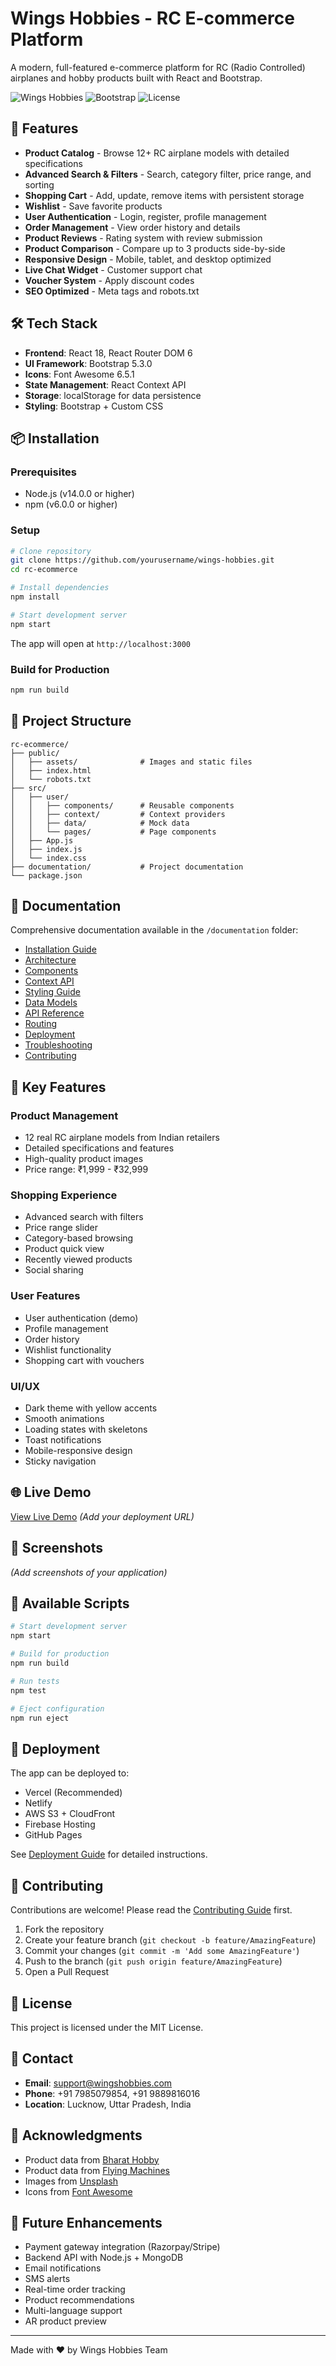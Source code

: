 # Wings Hobbies - RC E-commerce Platform

A modern, full-featured e-commerce platform for RC (Radio Controlled) airplanes and hobby products built with React and Bootstrap.

![Wings Hobbies](https://img.shields.io/badge/React-18.x-blue)
![Bootstrap](https://img.shields.io/badge/Bootstrap-5.3.0-purple)
![License](https://img.shields.io/badge/License-MIT-green)

## 🚀 Features

- **Product Catalog** - Browse 12+ RC airplane models with detailed specifications
- **Advanced Search & Filters** - Search, category filter, price range, and sorting
- **Shopping Cart** - Add, update, remove items with persistent storage
- **Wishlist** - Save favorite products
- **User Authentication** - Login, register, profile management
- **Order Management** - View order history and details
- **Product Reviews** - Rating system with review submission
- **Product Comparison** - Compare up to 3 products side-by-side
- **Responsive Design** - Mobile, tablet, and desktop optimized
- **Live Chat Widget** - Customer support chat
- **Voucher System** - Apply discount codes
- **SEO Optimized** - Meta tags and robots.txt

## 🛠️ Tech Stack

- **Frontend**: React 18, React Router DOM 6
- **UI Framework**: Bootstrap 5.3.0
- **Icons**: Font Awesome 6.5.1
- **State Management**: React Context API
- **Storage**: localStorage for data persistence
- **Styling**: Bootstrap + Custom CSS

## 📦 Installation

### Prerequisites

- Node.js (v14.0.0 or higher)
- npm (v6.0.0 or higher)

### Setup

```bash
# Clone repository
git clone https://github.com/yourusername/wings-hobbies.git
cd rc-ecommerce

# Install dependencies
npm install

# Start development server
npm start
```

The app will open at `http://localhost:3000`

### Build for Production

```bash
npm run build
```

## 📁 Project Structure

```
rc-ecommerce/
├── public/
│   ├── assets/              # Images and static files
│   ├── index.html
│   └── robots.txt
├── src/
│   ├── user/
│   │   ├── components/      # Reusable components
│   │   ├── context/         # Context providers
│   │   ├── data/            # Mock data
│   │   └── pages/           # Page components
│   ├── App.js
│   ├── index.js
│   └── index.css
├── documentation/           # Project documentation
└── package.json
```

## 📖 Documentation

Comprehensive documentation available in the `/documentation` folder:

- [Installation Guide](documentation/INSTALLATION.md)
- [Architecture](documentation/ARCHITECTURE.md)
- [Components](documentation/COMPONENTS.md)
- [Context API](documentation/CONTEXT_API.md)
- [Styling Guide](documentation/STYLING.md)
- [Data Models](documentation/DATA_MODELS.md)
- [API Reference](documentation/API_REFERENCE.md)
- [Routing](documentation/ROUTING.md)
- [Deployment](documentation/DEPLOYMENT.md)
- [Troubleshooting](documentation/TROUBLESHOOTING.md)
- [Contributing](documentation/CONTRIBUTING.md)

## 🎨 Key Features

### Product Management
- 12 real RC airplane models from Indian retailers
- Detailed specifications and features
- High-quality product images
- Price range: ₹1,999 - ₹32,999

### Shopping Experience
- Advanced search with filters
- Price range slider
- Category-based browsing
- Product quick view
- Recently viewed products
- Social sharing

### User Features
- User authentication (demo)
- Profile management
- Order history
- Wishlist functionality
- Shopping cart with vouchers

### UI/UX
- Dark theme with yellow accents
- Smooth animations
- Loading states with skeletons
- Toast notifications
- Mobile-responsive design
- Sticky navigation

## 🌐 Live Demo

[View Live Demo](#) *(Add your deployment URL)*

## 📸 Screenshots

*(Add screenshots of your application)*

## 🔧 Available Scripts

```bash
# Start development server
npm start

# Build for production
npm run build

# Run tests
npm test

# Eject configuration
npm run eject
```

## 🚢 Deployment

The app can be deployed to:
- Vercel (Recommended)
- Netlify
- AWS S3 + CloudFront
- Firebase Hosting
- GitHub Pages

See [Deployment Guide](documentation/DEPLOYMENT.md) for detailed instructions.

## 🤝 Contributing

Contributions are welcome! Please read the [Contributing Guide](documentation/CONTRIBUTING.md) first.

1. Fork the repository
2. Create your feature branch (`git checkout -b feature/AmazingFeature`)
3. Commit your changes (`git commit -m 'Add some AmazingFeature'`)
4. Push to the branch (`git push origin feature/AmazingFeature`)
5. Open a Pull Request

## 📝 License

This project is licensed under the MIT License.

## 📧 Contact

- **Email**: support@wingshobbies.com
- **Phone**: +91 7985079854, +91 9889816016
- **Location**: Lucknow, Uttar Pradesh, India

## 🙏 Acknowledgments

- Product data from [Bharat Hobby](https://www.bharathobby.com)
- Product data from [Flying Machines](https://flyingmachines.in)
- Images from [Unsplash](https://unsplash.com)
- Icons from [Font Awesome](https://fontawesome.com)

## 🔮 Future Enhancements

- Payment gateway integration (Razorpay/Stripe)
- Backend API with Node.js + MongoDB
- Email notifications
- SMS alerts
- Real-time order tracking
- Product recommendations
- Multi-language support
- AR product preview

---

Made with ❤️ by Wings Hobbies Team
